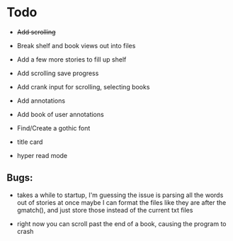 # Todo

* ~~Add scrolling~~

* Break shelf and book views out into files

* Add a few more stories to fill up shelf

* Add scrolling save progress

* Add crank input for scrolling, selecting books

* Add annotations

* Add book of user annotations

* Find/Create a gothic font

* title card

* hyper read mode

## Bugs:

* takes a while to startup, I'm guessing the issue is parsing all the words out of stories at once maybe I can format the files like they are after the gmatch(), and just store those instead of the current txt files

* right now you can scroll past the end of a book, causing the program to crash